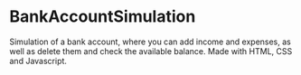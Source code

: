 # BankAccountSimulation
Simulation of a bank account, where you can add income and expenses, as well as delete them and check the available balance. Made with HTML, CSS and Javascript.
